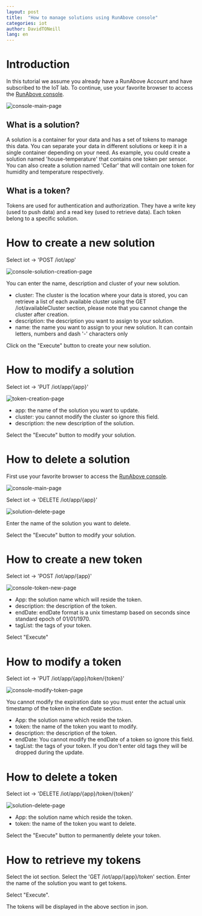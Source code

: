 ```yaml
---
layout: post
title:  "How to manage solutions using RunAbove console"
categories: iot
author: DavidTONeill
lang: en
---
```


# Introduction

In this tutorial we assume you already have a RunAbove Account and have subscribed to the IoT lab.
To continue, use your favorite browser to access the [RunAbove console](https://api.runabove.com/console/).
                    
![console-main-page][1]
 
## What is a solution?
 
A solution is a container for your data and has a set of tokens to manage this data. 
You can separate your data in different solutions or keep it in a single container depending on your need. 
As example, you could create a solution named 'house-temperature' that contains one token per sensor. 
You can also create a solution named 'Cellar' that will contain one token for humidity and temperature respectively.
 
## What is a token?
 
Tokens are used for authentication and authorization. 
They have a write key (used to push data) and a read key (used to retrieve data). 
Each token belong to a specific solution.

# How to create a new solution

Select iot -> 'POST /iot/app'

![console-solution-creation-page][2]

You can enter the name, description and cluster of your new solution.

  * cluster: The cluster is the location where your data is stored, 
  you can retrieve a list of each available cluster using the GET /iot/availableCluster section, 
  please note that you cannot change the cluster after creation.
  * description: the description you want to assign to your solution.
  * name: the name you want to assign to your new solution. It can contain letters, numbers and dash '-' characters only

Click on the "Execute" button to create your new solution.

# How to modify a solution

Select iot -> 'PUT /iot/app/{app}'

![token-creation-page][3]

  * app: the name of the solution you want to update.
  * cluster: you cannot modify the cluster so ignore this field.
  * description: the new description of the solution.

Select the "Execute" button to modify your solution.

# How to delete a solution

First use your favorite browser to access the [RunAbove console](https://api.runabove.com/console/).

![console-main-page][1]

Select iot -> 'DELETE /iot/app/{app}'

![solution-delete-page][4]

Enter the name of the solution you want to delete.

Select the "Execute" button to modify your solution.

# How to create a new token

Select iot -> 'POST /iot/app/{app}'

![console-token-new-page][5]

  * App: the solution name which will reside the token.
  * description: the description of the token.
  * endDate: endDate format is a unix timestamp based on seconds since standard epoch of 01/01/1970.
  * tagList: the tags of your token.

Select "Execute"

# How to modify a token

Select iot -> 'PUT /iot/app/{app}/token/{token}'

![console-modify-token-page][6]

You cannot modify the expiration date so you must enter the actual unix timestamp of the token in the endDate section.

  * App: the solution name which reside the token.
  * token: the name of the token you want to modify.
  * description: the description of the token.
  * endDate: You cannot modify the endDate of a token so ignore this field.
  * tagList: the tags of your token. If you don't enter old tags they will be dropped during the update.
  
# How to delete a token

Select iot -> 'DELETE /iot/app/{app}/token/{token}'

![solution-delete-page][7]

  * App: the solution name which reside the token.
  * token: the name of the token you want to delete.

Select the "Execute" button to permanently delete your token.

# How to retrieve my tokens

Select the iot section.
Select the 'GET /iot/app/{app}/token' section.
Enter the name of the solution you want to get tokens.

Select "Execute".

The tokens will be displayed in the above section in json.

  [1]: /kb/images/2015-08-10-how-to-manage-solutions-using-runabove-console/main-page.png
  [2]: /kb/images/2015-08-10-how-to-manage-solutions-using-runabove-console/solution-creation-page.png
  [3]: /kb/images/2015-08-10-how-to-manage-solutions-using-runabove-console/solution-modification-page.png
  [4]: /kb/images/2015-08-10-how-to-manage-solutions-using-runabove-console/solution-remove-page.png
  [5]: /kb/images/2015-08-10-how-to-manage-solutions-using-runabove-console/token-creation-page.png
  [6]: /kb/images/2015-08-10-how-to-manage-solutions-using-runabove-console/token-modification-page.png
  [7]: /kb/images/2015-08-10-how-to-manage-solutions-using-runabove-console/token-remove-page.png
